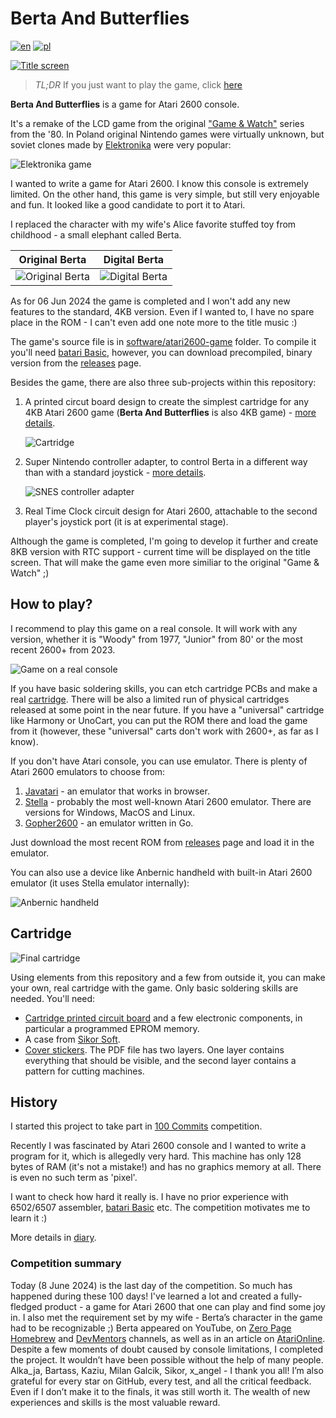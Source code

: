 # Berta And Butterflies

[![en](https://img.shields.io/badge/lang-en-red.svg)](./README.md)
[![pl](https://img.shields.io/badge/lang-pl-green.svg)](./README.pl.md)

[![Title screen](./static/title_international.png)](https://javatari.org/?ROM=https://github.com/vandalton/BertaAndButterflies/releases/download/v1.00/berta-and-butterflies.v1.00.ntsc.en.bin)

> *TL;DR* If you just want to play the game, click [here](https://javatari.org/?ROM=https://github.com/vandalton/BertaAndButterflies/releases/download/v1.00/berta-and-butterflies.v1.00.ntsc.en.bin)

**Berta And Butterflies** is a game for Atari 2600 console.

It's a remake of the LCD game from the original ["Game & Watch"](https://nintendo.fandom.com/wiki/Egg) series from the '80. In Poland original Nintendo games were virtually unknown, but soviet clones made by [Elektronika](https://en.wikipedia.org/wiki/Elektronika) were very popular:

![Elektronika game](./static/elektronika_working.jpg)

I wanted to write a game for Atari 2600. I know this console is extremely limited. On the other hand, this game is very simple, but still very enjoyable and fun. It looked like a good candidate to port it to Atari.

I replaced the character with my wife's Alice favorite stuffed toy from childhood - a small elephant called Berta.

| Original Berta | Digital Berta |
|----------------|---------------|
|![Original Berta](./static/berta_orig.jpg)|![Digital Berta](./static/logo.png)|

As for 06 Jun 2024 the game is completed and I won't add any new features to the standard, 4KB version. Even if I wanted to, I have no spare place in the ROM - I can't even add one note more to the title music :)

The game's source file is in [software/atari2600-game](./software/atari2600-game/) folder. To compile it you'll need [batari Basic](https://github.com/batari-Basic/batari-Basic), however, you can download precompiled, binary version from the [releases](https://github.com/vandalton/BertaAndButterflies/releases/) page.

Besides the game, there are also three sub-projects within this repository:

1. A printed circut board design to create the simplest cartridge for any 4KB Atari 2600 game (**Berta And Butterflies** is also 4KB game) - [more details](./hardware/atari2600-simplest-cart/README.md).

   ![Cartridge](./static/first_cartridge_small.jpeg)
2. Super Nintendo controller adapter, to control Berta in a different way than with a standard joystick - [more details](./hardware/snes-to-db9-controller-adapter/README.md).

   ![SNES controller adapter](./static/snes_adapter_soldered.jpg)
3. Real Time Clock circuit design for Atari 2600, attachable to the second player's joystick port (it is at experimental stage).

Although the game is completed, I'm going to develop it further and create 8KB version with RTC support - current time will be displayed on the title screen. That will make the game even more similiar to the original "Game & Watch" ;)

## How to play?

I recommend to play this game on a real console. It will work with any version, whether it is "Woody" from 1977, "Junior" from 80' or the most recent 2600+ from 2023.

![Game on a real console](./static/cart_on_real_machine.jpeg)

If you have basic soldering skills, you can etch cartridge PCBs and make a real [cartridge](#cartridge). There will be also a limited run of physical cartridges released at some point in the near future. If you have a "universal" cartridge like Harmony or UnoCart, you can put the ROM there and load the game from it (however, these "universal" carts don't work with 2600+, as far as I know).

If you don't have Atari console, you can use emulator. There is plenty of Atari 2600 emulators to choose from:

1. [Javatari](https://javatari.org/?ROM=https://github.com/vandalton/BertaAndButterflies/releases/download/v1.00/berta-and-butterflies.v1.00.ntsc.en.bin) - an emulator that works in browser.
2. [Stella](https://stella-emu.github.io/) - probably the most well-known Atari 2600 emulator. There are versions for Windows, MacOS and Linux.
3. [Gopher2600](https://github.com/JetSetIlly/Gopher2600) - an emulator written in Go.

Just download the most recent ROM from [releases](https://github.com/vandalton/BertaAndButterflies/releases) page and load it in the emulator.

You can also use a device like Anbernic handheld with built-in Atari 2600 emulator (it uses Stella emulator internally):

![Anbernic handheld](./static/anbernic.jpg)

## Cartridge

![Final cartridge](./static/cart_with_label.jpeg)

Using elements from this repository and a few from outside it, you can make your own, real cartridge with the game. Only basic soldering skills are needed. You'll need:

- [Cartridge printed circuit board](./hardware/atari2600-simplest-cart/README.md) and a few electronic components, in particular a programmed EPROM memory.
- A case from [Sikor Soft](http://sikorsoft.waw.pl/hardware/obudowy-na-cartridge-2600-7800/).
- [Cover stickers](https://github.com/vandalton/BertaAndButterflies/releases/download/v1.00/cover.en.pdf). The PDF file has two layers. One layer contains everything that should be visible, and the second layer contains a pattern for cutting machines.

## History

I started this project to take part in [100 Commits](https://100commitow.pl/) competition.

Recently I was fascinated by Atari 2600 console and I wanted to write a program for it, which is allegedly very hard. This machine has only 128 bytes of RAM (it's not a mistake!) and has no graphics memory at all. There is even no such term as 'pixel'.

I want to check how hard it really is. I have no prior experience with 6502/6507 assembler, [batari Basic](https://github.com/batari-Basic/batari-Basic) etc. The competition motivates me to learn it :)

More details in [diary](./DIARY.md).

### Competition summary

Today (8 June 2024) is the last day of the competition. So much has happened during these 100 days! I've learned a lot and created a fully-fledged product - a game for Atari 2600 that one can play and find some joy in. I also met the requirement set by my wife - Berta’s character in the game had to be recognizable ;) Berta appeared on YouTube, on [Zero Page Homebrew](https://youtu.be/SA3xd5n5TF4?t=3413) and [DevMentors](https://youtu.be/TQQvmo6iMdc?t=1981) channels, as well as in an article on [AtariOnline](https://atarionline.pl/v01/index.php?subaction=showfull&id=1715228764&archive=&start_from=0&ucat=1&ct=nowinki). Despite a few moments of doubt caused by console limitations, I completed the project. It wouldn’t have been possible without the help of many people. Alka_ja, Bartass, Kaziu, Milan Galcik, Sikor, x_angel - I thank you all! I’m also grateful for every star on GitHub, every test, and all the critical feedback. Even if I don’t make it to the finals, it was still worth it. The wealth of new experiences and skills is the most valuable reward.
